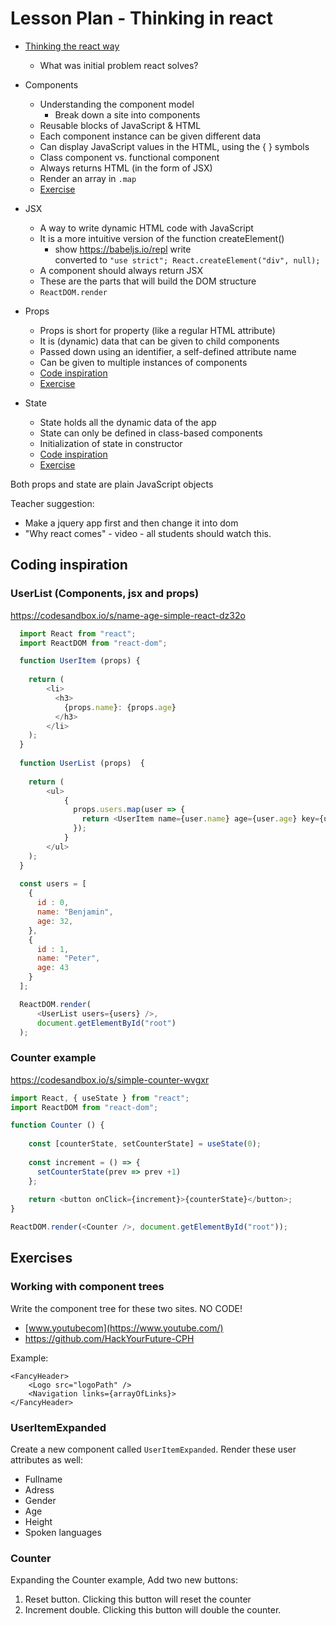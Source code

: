 # Lesson Plan - Thinking in react

- [Thinking the react way](https://reactjs.org/docs/thinking-in-react.html)
  - What was initial problem react solves?
  
- Components
  - Understanding the component model
    - Break down a site into components
  - Reusable blocks of JavaScript & HTML
  - Each component instance can be given different data
  - Can display JavaScript values in the HTML, using the { } symbols
  - Class component vs. functional component
  - Always returns HTML (in the form of JSX)
  - Render an array in `.map`
  - [Exercise](#working-with-component-trees)

- JSX
  - A way to write dynamic HTML code with JavaScript
  - It is a more intuitive version of the function createElement()
    - show https://babeljs.io/repl write <div></div> converted to `"use strict"; React.createElement("div", null);`
  - A component should always return JSX
  - These are the parts that will build the DOM structure
  - `ReactDOM.render`

- Props
  - Props is short for property (like a regular HTML attribute)
  - It is (dynamic) data that can be given to child components
  - Passed down using an identifier, a self-defined attribute name
  - Can be given to multiple instances of components
  - [Code inspiration](#userlist-components-jsx-and-props)
  - [Exercise](#useritemexpanded)

- State
  - State holds all the dynamic data of the app
  - State can only be defined in class-based components
  - Initialization of state in constructor
  - [Code inspiration](#counter-example)
  - [Exercise](#counter)

Both props and state are plain JavaScript objects

Teacher suggestion: 
- Make a jquery app first and then change it into dom	
- "Why react comes" - video - all students should watch this. 


## Coding inspiration

### UserList (Components, jsx and props)

https://codesandbox.io/s/name-age-simple-react-dz32o

```js
  import React from "react";
  import ReactDOM from "react-dom";

  function UserItem (props) {
    
    return (
        <li>
          <h3>
            {props.name}: {props.age}
          </h3>
        </li>
    );
  }
    
  function UserList (props)  {
      
    return (
        <ul>
            {
              props.users.map(user => {
                return <UserItem name={user.name} age={user.age} key={user.id} />;
              });
            }
        </ul>
    );
  }
    
  const users = [
    {
      id : 0,  
      name: "Benjamin",
      age: 32,
    },
    {
      id : 1,
      name: "Peter",
      age: 43
    }
  ];

  ReactDOM.render(
      <UserList users={users} />, 
      document.getElementById("root")
  );


```

### Counter example

https://codesandbox.io/s/simple-counter-wvgxr

```js
import React, { useState } from "react";
import ReactDOM from "react-dom";

function Counter () {
    
    const [counterState, setCounterState] = useState(0);
  
    const increment = () => {
      setCounterState(prev => prev +1)
    };
  
    return <button onClick={increment}>{counterState}</button>;  
}

ReactDOM.render(<Counter />, document.getElementById("root"));

```

## Exercises

### Working with component trees
Write the component tree for these two sites. NO CODE!
- [www.youtubecom](https://www.youtube.com/)
- https://github.com/HackYourFuture-CPH

Example:
```
<FancyHeader>
    <Logo src="logoPath" />
    <Navigation links={arrayOfLinks}>
</FancyHeader> 
```

### UserItemExpanded
Create a new component called `UserItemExpanded`. Render these user attributes as well:

- Fullname
- Adress
- Gender
- Age
- Height
- Spoken languages

### Counter
Expanding the Counter example, Add two new buttons:
1. Reset button. Clicking this button will reset the counter
2. Increment double. Clicking this button will double the counter. 

